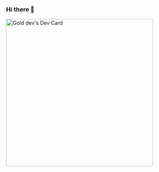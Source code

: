### Hi there 👋

<!--
**Gold-Dev726/Gold-Dev726** is a ✨ _special_ ✨ repository because its `README.md` (this file) appears on your GitHub profile.

Here are some ideas to get you started:

- 🔭 I’m currently working on ...
- 🌱 I’m currently learning ...
- 👯 I’m looking to collaborate on ...
- 🤔 I’m looking for help with ...
- 💬 Ask me about ...
- 📫 How to reach me: ...
- 😄 Pronouns: ...
- ⚡ Fun fact: ...
-->
<a href="https://app.daily.dev/goldendev726"><img src="https://api.daily.dev/devcards/435dbae4b9ba4edb97ff79d2a035bb4d.png?r=pni" width="400" alt="Gold dev's Dev Card"/></a>
